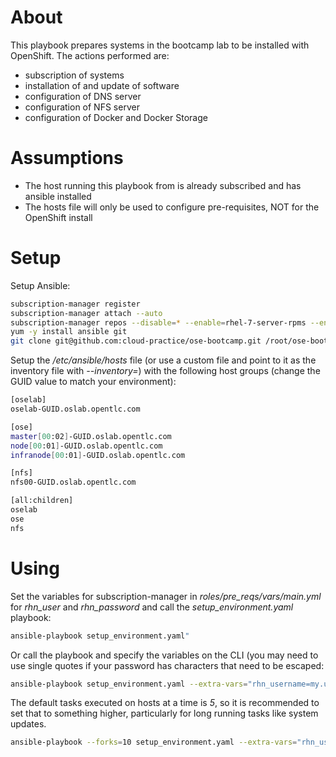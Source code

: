 # About
This playbook prepares systems in the bootcamp lab to be installed with OpenShift. The actions performed are:
* subscription of systems
* installation of and update of software
* configuration of DNS server
* configuration of NFS server
* configuration of Docker and Docker Storage

# Assumptions

* The host running this playbook from is already subscribed and has ansible installed
* The hosts file will only be used to configure pre-requisites, NOT for the OpenShift install

# Setup

Setup Ansible:
```bash
subscription-manager register
subscription-manager attach --auto
subscription-manager repos --disable=* --enable=rhel-7-server-rpms --enable=rhel-7-server-ose-3.1-rpms
yum -y install ansible git
git clone git@github.com:cloud-practice/ose-bootcamp.git /root/ose-bootcamp
```

Setup the */etc/ansible/hosts* file (or use a custom file and point to it as the inventory file with *--inventory=*) with the following host groups (change the GUID value to match your environment):

```bash
[oselab]
oselab-GUID.oslab.opentlc.com

[ose]
master[00:02]-GUID.oslab.opentlc.com
node[00:01]-GUID.oslab.opentlc.com
infranode[00:01]-GUID.oslab.opentlc.com

[nfs]
nfs00-GUID.oslab.opentlc.com

[all:children]
oselab
ose
nfs
```

# Using

Set the variables for subscription-manager in *roles/pre_reqs/vars/main.yml* for *rhn_user* and *rhn_password* and call the *setup_environment.yaml* playbook:

```bash
ansible-playbook setup_environment.yaml"
```

Or call the playbook and specify the variables on the CLI (you may need to use single quotes if your password has characters that need to be escaped:

```bash
ansible-playbook setup_environment.yaml --extra-vars="rhn_username=my.user rhn_password=my.password"
```
The default tasks executed on hosts at a time is *5*, so it is recommended to set that to something higher, particularly for long running tasks like system updates.
```bash
ansible-playbook --forks=10 setup_environment.yaml --extra-vars="rhn_username=my.user rhn_password=my.password"
```
